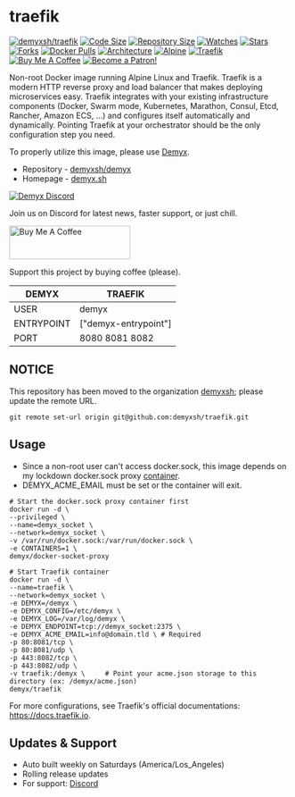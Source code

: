 # traefik
[![demyxsh/traefik](https://github.com/demyxsh/traefik/actions/workflows/main.yml/badge.svg)](https://github.com/demyxsh/traefik/actions/workflows/main.yml)
[![Code Size](https://img.shields.io/github/languages/code-size/demyxsh/traefik?style=flat&color=blue)](https://github.com/demyxsh/traefik)
[![Repository Size](https://img.shields.io/github/repo-size/demyxsh/traefik?style=flat&color=blue)](https://github.com/demyxsh/traefik)
[![Watches](https://img.shields.io/github/watchers/demyxsh/traefik?style=flat&color=blue)](https://github.com/demyxsh/traefik)
[![Stars](https://img.shields.io/github/stars/demyxsh/traefik?style=flat&color=blue)](https://github.com/demyxsh/traefik)
[![Forks](https://img.shields.io/github/forks/demyxsh/traefik?style=flat&color=blue)](https://github.com/demyxsh/traefik)
[![Docker Pulls](https://img.shields.io/docker/pulls/demyx/traefik?style=flat&color=blue)](https://hub.docker.com/r/demyx/traefik)
[![Architecture](https://img.shields.io/badge/linux-amd64-important?style=flat&color=blue)](https://hub.docker.com/r/demyx/traefik)
[![Alpine](https://img.shields.io/badge/dynamic/json?url=https://github.com/demyxsh/traefik/raw/master/version.json&label=alpine&query=$.alpine&color=blue)](https://hub.docker.com/r/demyx/traefik)
[![Traefik](https://img.shields.io/badge/dynamic/json?url=https://github.com/demyxsh/traefik/raw/master/version.json&label=traefik&query=$.traefik&color=blue)](https://hub.docker.com/r/demyx/traefik)
[![Buy Me A Coffee](https://img.shields.io/badge/buy_me_coffee-$5-informational?style=flat&color=blue)](https://www.buymeacoffee.com/VXqkQK5tb)
[![Become a Patron!](https://img.shields.io/badge/become%20a%20patron-$5-informational?style=flat&color=blue)](https://www.patreon.com/bePatron?u=23406156)

Non-root Docker image running Alpine Linux and Traefik. Traefik is a modern HTTP reverse proxy and load balancer that makes deploying microservices easy. Traefik integrates with your existing infrastructure components (Docker, Swarm mode, Kubernetes, Marathon, Consul, Etcd, Rancher, Amazon ECS, ...) and configures itself automatically and dynamically. Pointing Traefik at your orchestrator should be the only configuration step you need.

To properly utilize this image, please use [Demyx](https://demyx.sh/readme).
- Repository - [demyxsh/demyx](https://github.com/demyxsh/demyx)
- Homepage - [demyx.sh](https://demyx.sh)

[![Demyx Discord](https://discordapp.com/api/guilds/1152828583446859818/widget.png?style=banner2)](https://demyx.sh/discord)

Join us on Discord for latest news, faster support, or just chill.

<a href="https://demyx.sh/sponsor-buymeacoffee" target="_blank"><img src="https://cdn.buymeacoffee.com/buttons/v2/default-yellow.png" alt="Buy Me A Coffee" style="height: 60px !important;width: 217px !important;" ></a>

Support this project by buying coffee (please).

DEMYX | TRAEFIK
--- | ---
USER | demyx
ENTRYPOINT | ["demyx-entrypoint"]
PORT | 8080 8081 8082

## NOTICE
This repository has been moved to the organization [demyxsh](https://github.com/demyxsh); please update the remote URL.
```
git remote set-url origin git@github.com:demyxsh/traefik.git
```

## Usage
- Since a non-root user can't access docker.sock, this image depends on my lockdown docker.sock proxy [container](https://github.com/demyxsh/docker-socket-proxy).
- DEMYX_ACME_EMAIL must be set or the container will exit.

```
# Start the docker.sock proxy container first
docker run -d \
--privileged \
--name=demyx_socket \
--network=demyx_socket \
-v /var/run/docker.sock:/var/run/docker.sock \
-e CONTAINERS=1 \
demyx/docker-socket-proxy

# Start Traefik container
docker run -d \
--name=traefik \
--network=demyx_socket \
-e DEMYX=/demyx \
-e DEMYX_CONFIG=/etc/demyx \
-e DEMYX_LOG=/var/log/demyx \
-e DEMYX_ENDPOINT=tcp://demyx_socket:2375 \
-e DEMYX_ACME_EMAIL=info@domain.tld \ # Required
-p 80:8081/tcp \
-p 80:8081/udp \
-p 443:8082/tcp \
-p 443:8082/udp \
-v traefik:/demyx \     # Point your acme.json storage to this directory (ex: /demyx/acme.json)
demyx/traefik
```

For more configurations, see Traefik's official documentations: https://docs.traefik.io.

## Updates & Support
- Auto built weekly on Saturdays (America/Los_Angeles)
- Rolling release updates
- For support: [Discord](https://demyx.sh/discord)
